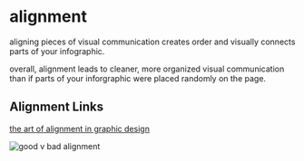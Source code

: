 # alignment

aligning pieces of visual communication creates order and visually connects parts of your infographic.

overall, alignment leads to cleaner, more organized visual communication than if parts of your inforgraphic were placed randomly on the page.

## Alignment Links

[the art of alignment in graphic design](https://www.designmantic.com/blog/art-of-alignment-graphic-design/)

![good v bad alignment](https://www.google.com/url?sa=i&url=https%3A%2F%2Fquizlet.com%2F249863123%2Fgraphic-design-terms-four-principles-of-design-flash-cards%2F&psig=AOvVaw2o5aqMa1oZW9ckFwUUntnz&ust=1604613602869000&source=images&cd=vfe&ved=0CAIQjRxqFwoTCKi67rry6ewCFQAAAAAdAAAAABAK)
